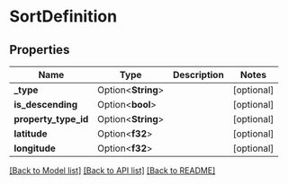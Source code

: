 # SortDefinition

## Properties

Name | Type | Description | Notes
------------ | ------------- | ------------- | -------------
**_type** | Option<**String**> |  | [optional]
**is_descending** | Option<**bool**> |  | [optional]
**property_type_id** | Option<**String**> |  | [optional]
**latitude** | Option<**f32**> |  | [optional]
**longitude** | Option<**f32**> |  | [optional]

[[Back to Model list]](../README.md#documentation-for-models) [[Back to API list]](../README.md#documentation-for-api-endpoints) [[Back to README]](../README.md)


